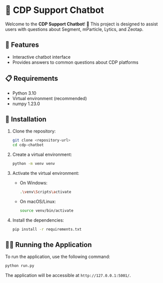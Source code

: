 # 🤖 CDP Support Chatbot

Welcome to the **CDP Support Chatbot**! 🎉 This project is designed to assist users with questions about Segment, mParticle, Lytics, and Zeotap. 

## 🌟 Features

- Interactive chatbot interface
- Provides answers to common questions about CDP platforms

## 📋 Requirements

- Python 3.10 
- Virtual environment (recommended)
- numpy 1.23.0
## 🚀 Installation

1. Clone the repository:
   ```bash
   git clone <repository-url>
   cd cdp-chatbot
   ```

2. Create a virtual environment:
   ```bash
   python -m venv venv
   ```

3. Activate the virtual environment:
   - On Windows:
     ```bash
     .\venv\Scripts\activate
     ```
   - On macOS/Linux:
     ```bash
     source venv/bin/activate
     ```

4. Install the dependencies:
   ```bash
   pip install -r requirements.txt
   ```

## 🏃‍♂️ Running the Application

To run the application, use the following command:
```bash
python run.py
```

The application will be accessible at `http://127.0.0.1:5001/`.


